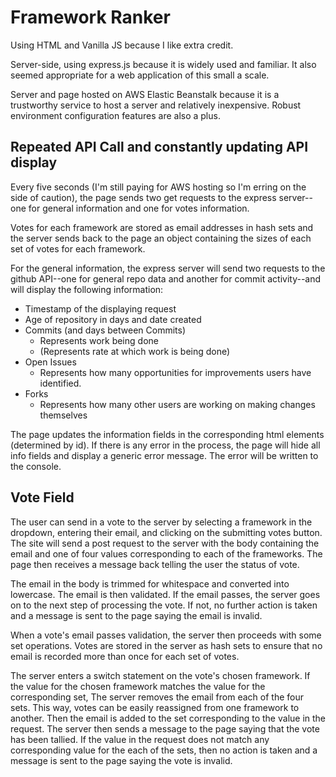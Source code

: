 # Framework Ranker

Using HTML and Vanilla JS because I like extra credit.

Server-side, using express.js because it is widely used and familiar. It also seemed appropriate for a web application of this small a scale.

Server and page hosted on AWS Elastic Beanstalk because it is a trustworthy service to host a server and relatively inexpensive. Robust environment configuration features are also a plus.

## Repeated API Call and constantly updating API display

Every five seconds (I'm still paying for AWS hosting so I'm erring on the side of caution), the page sends two get requests to the express server--one for general information and one for votes information.

Votes for each framework are stored as email addresses in hash sets and the server sends back to the page an object containing the sizes of each set of votes for each framework.

For the general information, the express server will send two requests to the github API--one for general repo data and another for commit activity--and will display the following information:

- Timestamp of the displaying request
- Age of repository in days and date created
- Commits (and days between Commits)
  - Represents work being done
  - (Represents rate at which work is being done)
- Open Issues
  - Represents how many opportunities for improvements users have identified.
- Forks
  - Represents how many other users are working on making changes themselves

The page updates the information fields in the corresponding html elements (determined by id). If there is any error in the process, the page will hide all info fields and display a generic error message. The error will be written to the console.

## Vote Field

The user can send in a vote to the server by selecting a framework in the dropdown, entering their email, and clicking on the submitting votes button. The site will send a post request to the server with the body containing the email and one of four values corresponding to each of the frameworks. The page then receives a message back telling the user the status of vote.

The email in the body is trimmed for whitespace and converted into lowercase. The email is then validated. If the email passes, the server goes on to the next step of processing the vote. If not, no further action is taken and a message is sent to the page saying the email is invalid.

When a vote's email passes validation, the server then proceeds with some set operations. Votes are stored in the server as hash sets to ensure that no email is recorded more than once for each set of votes.

The server enters a switch statement on the vote's chosen framework. If the value for the chosen framework matches the value for the corresponding set, The server removes the email from each of the four sets. This way, votes can be easily reassigned from one framework to another. Then the email is added to the set corresponding to the value in the request. The server then sends a message to the page saying that the vote has been tallied. If the value in the request does not match any corresponding value for the each of the sets, then no action is taken and a message is sent to the page saying the vote is invalid.
